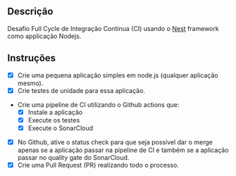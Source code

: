 ## Descrição

Desafio Full Cycle de Integração Contínua (CI) usando o [Nest](https://github.com/nestjs/nest) framework como applicação Nodejs.

## Instruções

- [x] Crie uma pequena aplicação simples em node.js (qualquer aplicação mesmo).
- [x] Crie testes de unidade para essa aplicação.
- Crie uma pipeline de CI utilizando o Github actions que:
  - [x] Instale a aplicação
  - [x] Execute os testes
  - [x] Execute o SonarCloud
- [x] No Github, ative o status check para que seja possível dar o merge apenas se a aplicação passar na pipeline de CI e também se a aplicação passar no quality gate do SonarCloud.
- [x] Crie uma Pull Request (PR) realizando todo o processo.